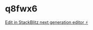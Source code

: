 # q8fwx6

[Edit in StackBlitz next generation editor ⚡️](https://stackblitz.com/~/github.com/rspringAya/q8fwx6)